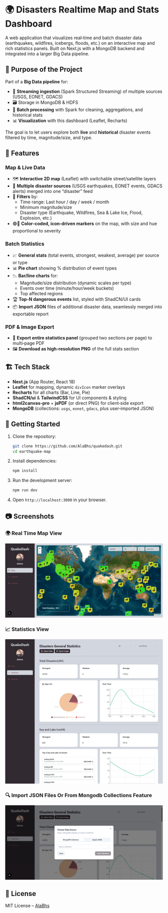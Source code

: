 # 🌍 Disasters Realtime Map and Stats Dashboard

A web application that visualizes real‐time and batch disaster data (earthquakes, wildfires, icebergs, floods, etc.) on an interactive map and rich statistics panels. Built on Next.js with a MongoDB backend and integrated into a larger Big Data pipeline.

## 🎯 Purpose of the Project

Part of a **Big Data pipeline** for:

- 🔄 **Streaming ingestion** (Spark Structured Streaming) of multiple sources (USGS, EONET, GDACS)  
- 🗃️ Storage in MongoDB & HDFS  
- 🧮 **Batch processing** with Spark for cleaning, aggregations, and historical stats  
- 📊 **Visualization** with this dashboard (Leaflet, Recharts)  

The goal is to let users explore both **live** and **historical** disaster events filtered by time, magnitude/size, and type.

## 🚀 Features

### Map & Live Data

- 🗺️ **Interactive 2D map** (Leaflet) with switchable street/satellite layers  
- 🔀 **Multiple disaster sources** (USGS earthquakes, EONET events, GDACS alerts) merged into one “disaster” feed  
- 🎯 **Filters** by:
  - Time range: Last hour / day / week / month  
  - Minimum magnitude/size  
  - Disaster type (Earthquake, Wildfires, Sea & Lake Ice, Flood, Explosion, etc.)  
- 🟢🔴 **Color‐coded, icon‐driven markers** on the map, with size and hue proportional to severity


### Batch Statistics

- 📈 **General stats** (total events, strongest, weakest, average) per source or type  
- 📊 **Pie chart** showing % distribution of event types  
- 📉 **Bar/line charts** for:
  - Magnitude/size distribution (dynamic scales per type)  
  - Events over time (minute/hour/week buckets)  
  - Top affected regions  
- 🏆 **Top-N dangerous events** list, styled with ShadCN/UI cards  
- 📦 **Import JSON** files of additional disaster data, seamlessly merged into exportable report  

### PDF & Image Export

- 📄 **Export entire statistics panel** (grouped two sections per page) to multi‐page PDF  
- 🖼️ **Download as high‐resolution PNG** of the full stats section  

## 🏗️ Tech Stack

- **Next.js** (App Router, React 18)  
- **Leaflet** for mapping, dynamic `divIcon` marker overlays  
- **Recharts** for all charts (Bar, Line, Pie)  
- **ShadCN/ui** & **TailwindCSS** for UI components & styling  
- **html2canvas-pro** + **jsPDF** (or direct PNG) for client‐side export  
- **MongoDB** (collections: `usgs`, `eonet`, `gdacs`, plus user‐imported JSON)  

## 🔧 Getting Started

1. Clone the repository:
   ```bash
   git clone https://github.com/AlaBhs/quakedash.git
   cd earthquake-map
   ```

2. Install dependencies:
   ```bash
   npm install
   ```

3. Run the development server:
   ```bash
   npm run dev
   ```

4. Open `http://localhost:3000` in your browser.

## 📷 Screenshots

### 🌍 Real Time Map View
![Real Time Map](./public/screenshots/map1.png)

### 📈 Statistics View
![Stats](./public/screenshots/stats.png)

### 🔍 Import JSON Files Or From Mongodb Collections Feature
![Import JSON Files](./public/screenshots/import.png)



## 📄 License

MIT License – [AlaBhs](https://github.com/AlaBhs)
